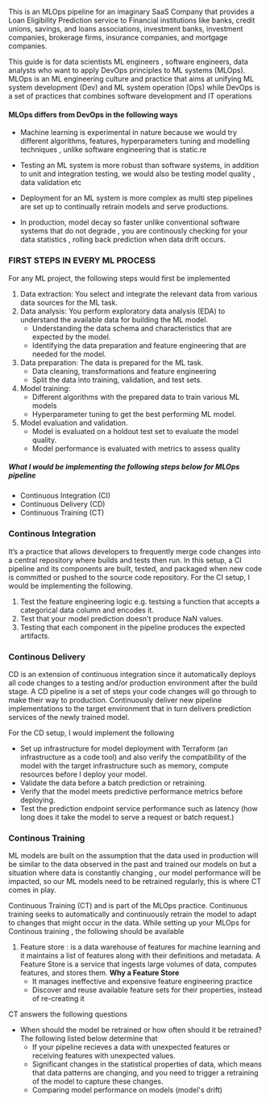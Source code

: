 
This is an MLOps pipeline  for an imaginary SaaS Company that provides a Loan Eligibility Prediction service to Financial institutions like banks, credit unions, savings, and loans associations, investment banks, investment companies, brokerage firms, insurance companies, and mortgage companies.

This guide is for data scientists  ML engineers , software engineers, data analysts who want to apply DevOps principles to ML systems (MLOps). 
MLOps is an ML engineering culture and practice that aims at unifying ML system development (Dev) and ML system operation (Ops) while DevOps is a set of practices that combines software development and IT operations


#### MLOps differs from DevOps in the following ways
- Machine learning is experimental in nature because we would try different algorithms, features, hyperparameters tuning and modelling techniques , unlike software engineering that is static.re

- Testing an ML system is more robust than software systems, in addition to unit and integration testing, we would also be testing model quality , data validation etc

- Deployment for an ML system is more complex as multi step pipelines are set up to continually retrain models and serve productions.

- In production, model decay so faster unlike conventional software systems that do not degrade , you are continously checking for your data statistics , rolling back prediction when data drift occurs.



### FIRST STEPS IN EVERY ML PROCESS
For any ML project, the following steps would first be implemented

1. Data extraction: You select and integrate the relevant data from various data sources for the ML task.
2. Data analysis: You perform exploratory data analysis (EDA) to understand the available data for building the ML model. 
    - Understanding the data schema and characteristics that are expected by the model.
    - Identifying the data preparation and feature engineering that are needed for the model.
3. Data preparation: The data is prepared for the ML task. 
    - Data cleaning, transformations and feature engineering 
    - Split the data into training, validation, and test sets.
4. Model training: 
    - Different algorithms with the prepared data to train various ML models
    - Hyperparameter tuning to get the best performing ML model.
5. Model evaluation and validation.
    - Model is evaluated on a holdout test set to evaluate the model quality.
    - Model performance is evaluated with metrics to assess quality





##### What I would be implementing the following steps below for MLOps pipeline

- Continuous Integration (CI)
- Continuous Delivery (CD)
- Continuous Training (CT)


### Continous Integration
It’s a practice that allows developers to frequently merge code changes into a central repository where builds and tests then run.
In this setup, a CI pipeline and its components are built, tested, and packaged when new code is committed or pushed to the source code repository.
For the CI setup, I would be implementing the following.

1. Test the feature engineering logic e.g. testsing a function that accepts a categorical data column and encodes it.
2. Test that your model prediction doesn't produce NaN values.
3. Testing that each component in the pipeline produces the expected artifacts.


### Continous Delivery
CD is an extension of continuous integration since it automatically deploys all code changes to a testing and/or production environment after the build stage. 
A  CD pipeline is a set of steps your code changes will go through to make their way to production.
Continuously deliver new pipeline implementations to the target environment that in turn delivers prediction services of the newly trained model. 

For the CD setup, I would implement the following
- Set up infrastructure for model deployment with Terraform (an infrastructure as a code tool)
and also verify the compatibility  of the model with the target infrastructure  such as memory, compute resources before I deploy your model. 
- Validate the data before a batch prediction or retraining.
- Verify that the model meets predictive performance metrics before deploying.
- Test the prediction endpoint service performance such as latency (how long does it take the model to serve a request or batch request.)








### Continous Training
ML models are built on the assumption that the data used in production will be similar to the data observed in the past and  trained our models on but a situation where data is constantly changing , our model performance will be impacted, so our ML models need to be retrained regularly, this is where CT comes in play.

Continuous Training (CT) and is part of the MLOps practice. Continuous training seeks to automatically and continuously retrain the model to adapt to changes that might occur in the data.
While setting up your MLOps for Continous training , the following should be available

1. Feature store : is a data warehouse of features for machine learning and it maintains a list of features along with their definitions and metadata.
A Feature Store is a service that ingests large volumes of data, computes features, and stores them.
<b>Why a Feature Store</b>
    - It manages ineffective and expensive feature engineering practice
    - Discover and reuse available feature sets for their properties, instead of re-creating it

CT answers the following questions
- When should the model be retrained or how often should it be retrained? 
The following listed below determine that
    - If your pipeline recieves a data with unexpected features or receiving features with unexpected values. 
    - Significant changes in the statistical properties of data, which means that data patterns are changing, and you need to trigger a retraining of the model to capture these changes.
    - Comparing model performance on models (model's drift)



